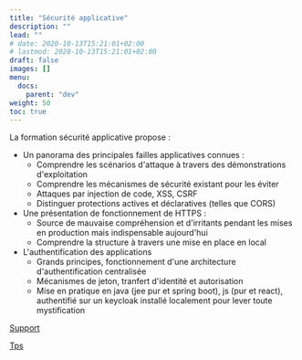 ```yaml
---
title: "Sécurité applicative"
description: ""
lead: ""
# date: 2020-10-13T15:21:01+02:00
# lastmod: 2020-10-13T15:21:01+02:00
draft: false
images: []
menu:
  docs:
    parent: "dev"
weight: 50
toc: true
---
```


La formation sécurité applicative propose :
- Un panorama des principales failles applicatives connues :
  - Comprendre les scénarios d'attaque à travers des démonstrations d'exploitation
  - Comprendre les mécanismes de sécurité existant pour les éviter
  - Attaques par injection de code, XSS, CSRF
  - Distinguer protections actives et déclaratives (telles que CORS)
- Une présentation de fonctionnement de HTTPS :
  - Source de mauvaise compréhension et d'irritants pendant les mises en production mais indispensable aujourd'hui
  - Comprendre la structure à travers une mise en place en local
- L'authentification des applications
  - Grands principes, fonctionnement d'une architecture d'authentification centralisée
  - Mécanismes de jeton, tranfert d'identité et autorisation
  - Mise en pratique en java (jee pur et spring boot), js (pur et react), authentifié sur un keycloak installé localement pour lever toute mystification

[Support](https://formation.dufau.re/securite-applicative/)

[Tps](https://github.com/clement-dufaure/securite-applicative)